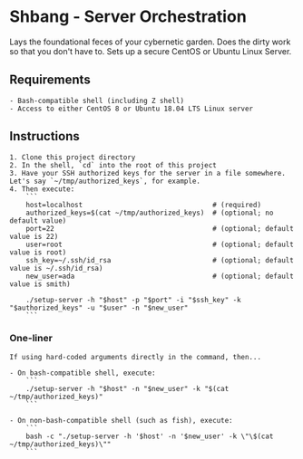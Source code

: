 # Shbang - Server Orchestration
Lays the foundational feces of your cybernetic garden. Does the dirty work so that you don't have to.
Sets up a secure CentOS or Ubuntu Linux Server.


## Requirements

	- Bash-compatible shell (including Z shell)
	- Access to either CentOS 8 or Ubuntu 18.04 LTS Linux server

## Instructions

	1. Clone this project directory
	2. In the shell, `cd` into the root of this project
	3. Have your SSH authorized keys for the server in a file somewhere. Let's say `~/tmp/authorized_keys`, for example.
	4. Then execute:
		```
		host=localhost                                # (required)
		authorized_keys=$(cat ~/tmp/authorized_keys)  # (optional; no default value)
		port=22                                       # (optional; default value is 22)
		user=root                                     # (optional; default value is root)
		ssh_key=~/.ssh/id_rsa                         # (optional; default value is ~/.ssh/id_rsa)
		new_user=ada                                  # (optional; default value is smith)

		./setup-server -h "$host" -p "$port" -i "$ssh_key" -k "$authorized_keys" -u "$user" -n "$new_user"
		```

### One-liner

	If using hard-coded arguments directly in the command, then...

	- On bash-compatible shell, execute:
		```
		./setup-server -h "$host" -n "$new_user" -k "$(cat ~/tmp/authorized_keys)"
		```

	- On non-bash-compatible shell (such as fish), execute:
		```
		bash -c "./setup-server -h '$host' -n '$new_user' -k \"\$(cat ~/tmp/authorized_keys)\""
		```

